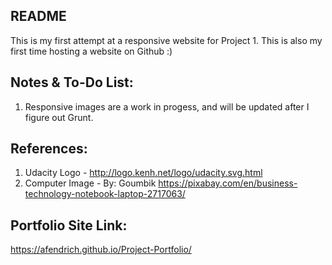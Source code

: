 ## README

This is my first attempt at a responsive website for Project 1.  This is also my first time hosting a website on Github :)  

## Notes & To-Do List:
1. Responsive images are a work in progess, and will be updated after I figure out Grunt.

## References:
1. Udacity Logo -  http://logo.kenh.net/logo/udacity.svg.html
2. Computer Image - By: Goumbik https://pixabay.com/en/business-technology-notebook-laptop-2717063/

## Portfolio Site Link:
https://afendrich.github.io/Project-Portfolio/
